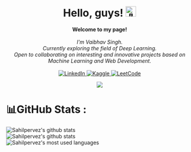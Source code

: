 <h1 align="center">Hello, guys! <img src="https://github-production-user-asset-6210df.s3.amazonaws.com/24524555/238178097-766d336d-b87d-44ba-807c-c51de2bc6b4d.gif" width="28px" alt="👋"></h1>

<p align="center">
    <b>Welcome to my page!</b><br><br>
    <i>
        I'm Vaibhav Singh.<br>
        Currently exploring the field of Deep Learning.<br>
        Open to collaborating on interesting and innovative projects based on Machine Learning and Web Development.<br>
    </i><br>
    <a href="https://www.linkedin.com/in/i-m-d-vaibhav/">
        <img src="https://img.shields.io/badge/LinkedIn-blue?style=flat-square&logo=linkedin" alt="LinkedIn">
    </a>
    <a href="https://www.kaggle.com/imdvaibhav">
        <img src="https://img.shields.io/badge/Kaggle-035a7d?style=for-the-badge&logo=kaggle&logoColor=black" alt="Kaggle">
    </a>
    <a href="https://leetcode.com/u/singhvaibhav924/">
        <img src="https://img.shields.io/badge/LeetCode-000000?style=for-the-badge&logo=LeetCode&logoColor=#d16c06" alt="LeetCode">
    </a>
</p>


<p align="center">
  <a href="https://github.com/singhvaibhav924">
    <img src="https://komarev.com/ghpvc/?username=singhvaibhav924&color=blue&style=flat)" />
  </a>
</p>

# 📊GitHub Stats :
![Sahilpervez's github stats](https://github-readme-stats-ten-gilt.vercel.app/api?username=singhvaibhav924&theme=calm&hide_border=false&include_all_commits=true&count_private=true)<br/>
![Sahilpervez's github stats](https://github-readme-streak-stats.herokuapp.com/?user=singhvaibhav924&theme=calm&hide_border=false)<br/>
![Sahilpervez's most used languages](https://github-readme-stats-ten-gilt.vercel.app/api/top-langs/?username=singhvaibhav924&theme=calm&hide_border=false&include_all_commits=true&count_private=true&layout=compact)
